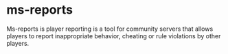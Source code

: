 # ms-reports
Ms-reports is player reporting is a tool for community servers that allows players to report inappropriate behavior, cheating or rule violations by other players.
